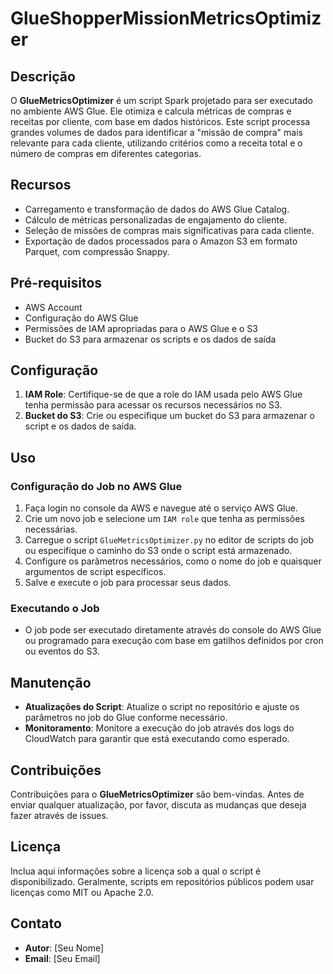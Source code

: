 # GlueShopperMissionMetricsOptimizer

## Descrição
O **GlueMetricsOptimizer** é um script Spark projetado para ser executado no ambiente AWS Glue. Ele otimiza e calcula métricas de compras e receitas por cliente, com base em dados históricos. Este script processa grandes volumes de dados para identificar a "missão de compra" mais relevante para cada cliente, utilizando critérios como a receita total e o número de compras em diferentes categorias.

## Recursos
- Carregamento e transformação de dados do AWS Glue Catalog.
- Cálculo de métricas personalizadas de engajamento do cliente.
- Seleção de missões de compras mais significativas para cada cliente.
- Exportação de dados processados para o Amazon S3 em formato Parquet, com compressão Snappy.

## Pré-requisitos
- AWS Account
- Configuração do AWS Glue
- Permissões de IAM apropriadas para o AWS Glue e o S3
- Bucket do S3 para armazenar os scripts e os dados de saída

## Configuração
1. **IAM Role**: Certifique-se de que a role do IAM usada pelo AWS Glue tenha permissão para acessar os recursos necessários no S3.
2. **Bucket do S3**: Crie ou especifique um bucket do S3 para armazenar o script e os dados de saída.

## Uso
### Configuração do Job no AWS Glue
1. Faça login no console da AWS e navegue até o serviço AWS Glue.
2. Crie um novo job e selecione um `IAM role` que tenha as permissões necessárias.
3. Carregue o script `GlueMetricsOptimizer.py` no editor de scripts do job ou especifique o caminho do S3 onde o script está armazenado.
4. Configure os parâmetros necessários, como o nome do job e quaisquer argumentos de script específicos.
5. Salve e execute o job para processar seus dados.

### Executando o Job
- O job pode ser executado diretamente através do console do AWS Glue ou programado para execução com base em gatilhos definidos por cron ou eventos do S3.

## Manutenção
- **Atualizações do Script**: Atualize o script no repositório e ajuste os parâmetros no job do Glue conforme necessário.
- **Monitoramento**: Monitore a execução do job através dos logs do CloudWatch para garantir que está executando como esperado.

## Contribuições
Contribuições para o **GlueMetricsOptimizer** são bem-vindas. Antes de enviar qualquer atualização, por favor, discuta as mudanças que deseja fazer através de issues.

## Licença
Inclua aqui informações sobre a licença sob a qual o script é disponibilizado. Geralmente, scripts em repositórios públicos podem usar licenças como MIT ou Apache 2.0.

## Contato
- **Autor**: [Seu Nome]
- **Email**: [Seu Email]
